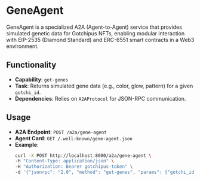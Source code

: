 # GeneAgent

GeneAgent is a specialized A2A (Agent-to-Agent) service that provides simulated genetic data for Gotchipus NFTs, enabling modular interaction with EIP-2535 (Diamond Standard) and ERC-6551 smart contracts in a Web3 environment.

## Functionality
- **Capability**: `get-genes`
- **Task**: Returns simulated gene data (e.g., color, glow, pattern) for a given `gotchi_id`.
- **Dependencies**: Relies on `A2AProtocol` for JSON-RPC communication.

## Usage
- **A2A Endpoint**: `POST /a2a/gene-agent`
- **Agent Card**: `GET /.well-known/gene-agent.json`
- **Example**:
  ```bash
  curl -X POST http://localhost:8000/a2a/gene-agent \
  -H "Content-Type: application/json" \
  -H "Authorization: Bearer gotchipus-token" \
  -d '{"jsonrpc": "2.0", "method": "get-genes", "params": {"gotchi_id": "GOTCHI123"}, "id": 1}'